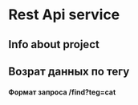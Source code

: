# Rest Api service 
## Info about project
## Возрат данных по тегу 
#### Формат запроса /find?teg=cat
